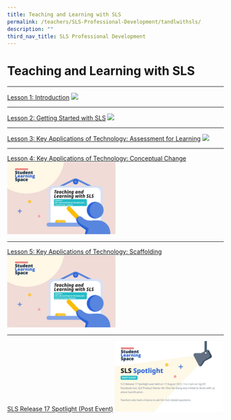 ```yaml
---
title: Teaching and Learning with SLS
permalink: /teachers/SLS-Professional-Development/tandlwithsls/
description: ""
third_nav_title: SLS Professional Development
---
```

Teaching and Learning with SLS
===================
---

<a href="https://vle.learning.moe.edu.sg/mrv/community-gallery/lesson/view/fab4ec7d-facb-4e96-8888-7f935d4921a0/cover" target="_blank">Lesson 1: Introduction</a>
<a href="https://vle.learning.moe.edu.sg/mrv/community-gallery/lesson/view/fab4ec7d-facb-4e96-8888-7f935d4921a0/cover" target="_blank"><img src="/images/Media/2Teacher/T_L_with_SLS_Lesson_1.webp" style="width:50%" /></a>

<hr>

<a href="https://vle.learning.moe.edu.sg/mrv/community-gallery/lesson/view/021c91a1-eed8-4bf6-a894-fa54db43e804/cover" target="_blank">Lesson 2: Getting Started with SLS</a>
<a href="https://vle.learning.moe.edu.sg/mrv/community-gallery/lesson/view/021c91a1-eed8-4bf6-a894-fa54db43e804/cover" target="_blank"><img src="/images/Media/2Teacher/T_L_with_SLS_Lesson_2.png" style="width:50%" /></a>

<hr>

<a href="https://vle.learning.moe.edu.sg/mrv/community-gallery/lesson/view/1cc9f1fb-1b50-49da-a7b2-c10412935262/cover" target="_blank">Lesson 3: Key Applications of Technology: Assessment for Learning</a>
<a href="https://vle.learning.moe.edu.sg/mrv/community-gallery/lesson/view/1cc9f1fb-1b50-49da-a7b2-c10412935262/cover" target="_blank"><img src="/images/Media/2Teacher/T_L_with_SLS_Lesson_3.png" style="width:50%" /></a>

<hr>

<a href="https://vle.learning.moe.edu.sg/mrv/community-gallery/lesson/view/62ef0385-b011-4844-ae44-4a740d886ce9/cover" target="_blank">Lesson 4: Key Applications of Technology: Conceptual Change</a>
<a href="https://vle.learning.moe.edu.sg/mrv/community-gallery/lesson/view/62ef0385-b011-4844-ae44-4a740d886ce9/cover" target="_blank"><img src="/images/Media/2Teacher/T_L_with_SLS_Lesson_4.png" style="width:50%" /></a>
<hr>    

<a href="https://vle.learning.moe.edu.sg/mrv/community-gallery/lesson/view/b2cc329e-acf8-4cdf-a594-19b7f992229c/cover" target="_blank">Lesson 5: Key Applications of Technology: Scaffolding</a>
<a href="https://vle.learning.moe.edu.sg/mrv/community-gallery/lesson/view/b2cc329e-acf8-4cdf-a594-19b7f992229c/cover" target="_blank"><img src="/images/Media/2Teacher/T_L_with_SLS_Lesson_5.png" style="width:50%" /></a>

<hr>        

<a href="https://vle.learning.moe.edu.sg/mrv/community-gallery/lesson/view/e0e9f6c4-6731-4685-b0fd-fc3404fadfc9/cover" target="_blank">SLS Release 17 Spotlight (Post Event)</a>
<a href="https://vle.learning.moe.edu.sg/mrv/community-gallery/lesson/view/e0e9f6c4-6731-4685-b0fd-fc3404fadfc9/cover" target="_blank"><img src="/images/Media/2Teacher/Spotlight__Aug_2022_.png" style="width:50%" /></a>